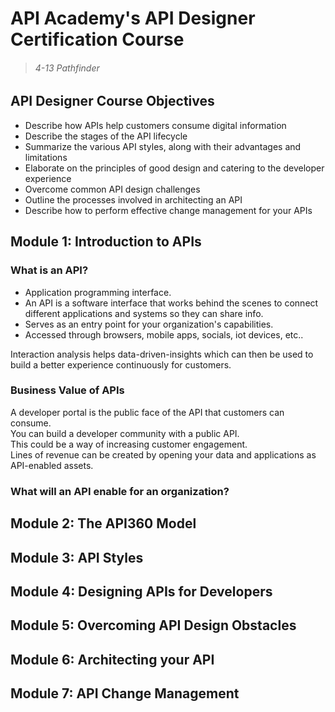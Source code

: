 
# API Academy's API Designer Certification Course  
> ###### 4-13 Pathfinder  

## API Designer Course Objectives  

* Describe how APIs help customers consume digital information  
* Describe the stages of the API lifecycle  
* Summarize the various API styles, along with their advantages and limitations  
* Elaborate on the principles of good design and catering to the developer experience  
* Overcome common API design challenges  
* Outline the processes involved in architecting an API  
* Describe how to perform effective change management for your APIs  



## Module 1: Introduction to APIs  


   ### What is an API?  
* Application programming interface.  
* An API is a software interface that works behind the scenes to 
  connect different applications and systems so they can share info.  
* Serves as an entry point for your organization's capabilities.  
* Accessed through browsers, mobile apps, socials, iot devices, etc..  

Interaction analysis helps data-driven-insights which can then be used 
to build a better experience continuously for customers.  

   ### Business Value of APIs  
A developer portal is the public face of the API that customers can consume.  
You can build a developer community with a public API.  
This could be a way of increasing customer engagement.  
Lines of revenue can be created by opening your data and applications as API-enabled assets.  

   ### What will an API enable for an organization?  


## Module 2: The API360 Model  


## Module 3: API Styles  


## Module 4: Designing APIs for Developers  


## Module 5: Overcoming API Design Obstacles  


## Module 6: Architecting your API  


## Module 7: API Change Management  



